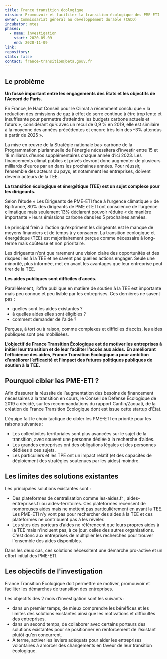 ```yaml
---
title: France transition écologique
mission: Promouvoir et faciliter la transition écologique des PME-ETI
owner: Commissariat général au développement durable (CGDD)
incubator: mtes
phases:
  - name: investigation
    start: 2020-09-09
    end: 2020-11-09
link: 
repository:
stats: false
contact: france-transition@beta.gouv.fr
---
```


## Le problème

**Un fossé important entre les engagements des Etats et les objectifs de l’Accord de Paris.**

En France, le Haut Conseil pour le Climat a récemment conclu que « la réduction des émissions de gaz à effet de serre continue à être trop lente et insuffisante pour permettre d’atteindre les budgets carbone actuels et futurs », considérant qu’« avec un recul de 0,9 % en 2019, elle est similaire à la moyenne des années précédentes et encore très loin des –3% attendus à partir de 2025 ». 

La mise en œuvre de la Stratégie nationale bas-carbone de la Programmation pluriannuelle de l'énergie nécessitera d’investir entre 15 et 18 milliards d’euros supplémentaires chaque année d’ici 2023. Les financements climat publics et privés devront donc augmenter de plusieurs milliards d'euros par an dans les prochaines années. Pour réussir, l’ensemble des acteurs du pays, et notamment les entreprises, doivent devenir acteurs de la TEE.

**La transition écologique et énergétique (TEE) est un sujet complexe pour les dirigeants.** 

Selon l’étude « Les Dirigeants de PME-ETI face à l’urgence climatique » de Bpifrance, 80% des dirigeants de PME et ETI ont conscience de l’urgence climatique mais seulement 13% déclarent pouvoir réduire « de manière importante » leurs émissions carbone dans les 5 prochaines années.

Le principal frein à l’action qu'expriment les dirigeants est le manque de moyens financiers et de temps à y consacrer. La transition écologique et énergétique (TEE) est majoritairement perçue comme nécessaire à long-terme mais coûteuse et non prioritaire. 

Les dirigeants n’ont que rarement une vision claire des opportunités et des risques liés à la TEE et ne savent pas quelles actions engager. Seule une minorité, plus informée, met en avant les avantages que leur entreprise peut tirer de la TEE. 

**Les aides publiques sont difficiles d’accès.**

Parallèlement, l’offre publique en matière de soutien à la TEE est importante mais peu connue et peu lisible par les entreprises. Ces dernières ne savent pas : 
- quelles sont les aides existantes ?
- à quelles aides elles sont éligibles ? 
- comment demander de l'aide ? 

Perçues, à tort ou à raison, comme complexes et difficiles d’accès, les aides publiques sont peu mobilisées. 

__L’objectif de France Transition Écologique est de motiver les entreprises à initier leur transition et de leur faciliter l’accès aux aides.__ 
__En améliorant l’efficience des aides, France Transition Écologique a pour ambition d’améliorer l’efficacité et l’impact des futures politiques publiques de soutien à la TEE.__

## Pourquoi cibler les PME-ETI ?

Afin d’assurer la réussite de l’augmentation des besoins de financement nécessaires à la transition en cours, le Conseil de Défense Écologique de 2019 a décidé, sur les recommandations du rapport Canfin/Zaouati, de la création de France Transition Écologique dont est issue cette startup d’État.  

L’équipe fait le choix tactique de cibler les PME-ETI en priorité pour les raisons suivantes :
- Les collectivités territoriales sont plus avancées sur le sujet de la transition, avec souvent une personne dédiée à la recherche d’aides. 
- Les grandes entreprises ont des obligations légales et des personnes dédiées à ces sujets.
- Les particuliers et les TPE ont un impact relatif (et des capacités de déploiement des stratégies soutenues par les aides) moindre. 

## Les limites des solutions existantes

Les principales solutions existantes sont :
- Des plateformes de centralisation comme les-aides.fr ; aides-entreprises.fr ou aides-territoires. Ces plateformes recensent de nombreuses aides mais ne mettent pas particulièrement en avant la TEE. 
Les PME-ETI n’y vont pas pour rechercher des aides à la TEE et ces plateformes ne contribuent pas à les révéler. 
- Les sites des porteurs d’aides ne référencent que leurs propres aides à la TEE mais n'incluent pas, à ce jour, celles des autres organisations. C'est donc aux entreprises de multiplier les recherches pour trouver l'ensemble des aides disponibles.

Dans les deux cas, ces solutions nécessitent une démarche pro-active et un effort initial des PME-ETI.  

## Les objectifs de l'investigation

France Transition Écologique doit permettre de motiver, promouvoir et faciliter les démarches de transition des entreprises. 

Les objectifs des 2 mois d'investigation sont les suivants :
- dans un premier temps, de mieux comprendre les bénéfices et les limites des solutions existantes ainsi que les motivations et difficultés des entreprises. 
- dans un second temps, de collaborer avec certains porteurs des solutions existantes pour se positionner en renforcement de l’existant plutôt qu’en concurrent. 
- A terme, activer les leviers adéquats pour aider les entreprises volontaires à amorcer des changements en faveur de leur transition écologique.


